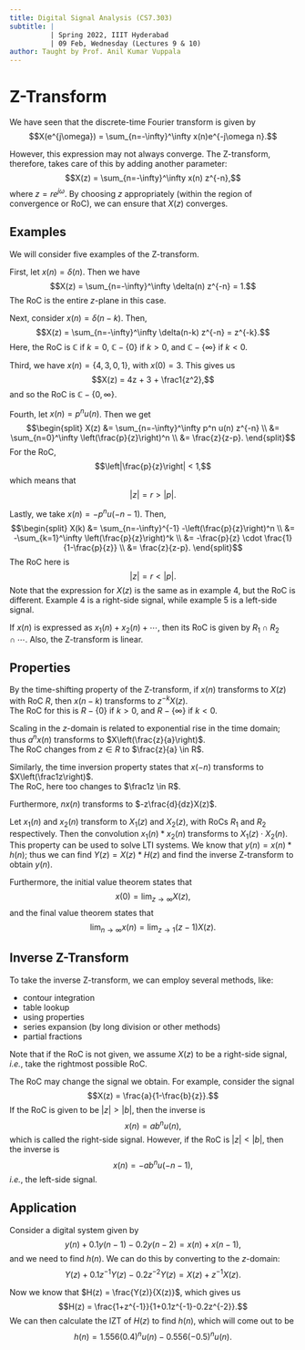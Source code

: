 ```yaml
---
title: Digital Signal Analysis (CS7.303)
subtitle: |
          | Spring 2022, IIIT Hyderabad
          | 09 Feb, Wednesday (Lectures 9 & 10)
author: Taught by Prof. Anil Kumar Vuppala
---
```


# Z-Transform
We have seen that the discrete-time Fourier transform is given by
$$X(e^{j\omega}) = \sum_{n=-\infty}^\infty x(n)e^{-j\omega n}.$$

However, this expression may not always converge. The Z-transform, therefore, takes care of this by adding another parameter:
$$X(z) = \sum_{n=-\infty}^\infty x(n) z^{-n},$$
where $z = re^{j \omega}$. By choosing $z$ appropriately (within the region of convergence or RoC), we can ensure that $X(z)$ converges.

## Examples
We will consider five examples of the Z-transform.  

First, let $x(n) = \delta(n)$. Then we have
$$X(z) = \sum_{n=-\infty}^\infty \delta(n) z^{-n} = 1.$$
The RoC is the entire $z$-plane in this case.  

Next, consider $x(n) = \delta(n-k)$. Then,
$$X(z) = \sum_{n=-\infty}^\infty \delta(n-k) z^{-n} = z^{-k}.$$
Here, the RoC is $\mathbb{C}$ if $k=0$, $\mathbb{C} - \{0\}$ if $k>0$, and $\mathbb{C} - \{\infty\}$ if $k<0$.  

Third, we have $x(n) = \{4,3,0,1\}$, with $x(0) = 3$. This gives us
$$X(z) = 4z + 3 + \frac1{z^2},$$
and so the RoC is $\mathbb{C} - \{0,\infty\}$.  

Fourth, let $x(n) = p^n u(n)$. Then we get
$$\begin{split}
X(z) &= \sum_{n=-\infty}^\infty p^n u(n) z^{-n} \\
&= \sum_{n=0}^\infty \left(\frac{p}{z}\right)^n \\
&= \frac{z}{z-p}. \end{split}$$
For the RoC,
$$\left|\frac{p}{z}\right| < 1,$$
which means that
$$|z| = r > |p|.$$

Lastly, we take $x(n) = -p^n u(-n-1)$. Then,
$$\begin{split}
X(k) &= \sum_{n=-\infty}^{-1} -\left(\frac{p}{z}\right)^n \\
&= -\sum_{k=1}^\infty \left(\frac{p}{z}\right)^k \\
&= -\frac{p}{z} \cdot \frac{1}{1-\frac{p}{z}} \\
&= \frac{z}{z-p}. \end{split}$$
The RoC here is
$$|z| = r < |p|.$$
Note that the expression for $X(z)$ is the same as in example 4, but the RoC is different. Example 4 is a right-side signal, while example 5 is a left-side signal.

If $x(n)$ is expressed as $x_1(n) + x_2(n) + \cdots$, then its RoC is given by $R_1 \cap R_2 \cap \cdots$. Also, the Z-transform is linear.

## Properties
By the time-shifting property of the Z-transform, if $x(n)$ transforms to $X(z)$ with RoC $R$, then $x(n-k)$ transforms to $z^{-k}X(z)$.  
The RoC for this is $R - \{0\}$ if $k > 0$, and $R - \{\infty\}$ if $k < 0$.  

Scaling in the $z$-domain is related to exponential rise in the time domain; thus $a^nx(n)$ transforms to $X\left(\frac{z}{a}\right)$.  
The RoC changes from $z \in R$ to $\frac{z}{a} \in R$.  

Similarly, the time inversion property states that $x(-n)$ transforms to $X\left(\frac1z\right)$.  
The RoC, here too changes to $\frac1z \in R$.  

Furthermore, $nx(n)$ transforms to $-z\frac{d}{dz}X(z)$.  

Let $x_1(n)$ and $x_2(n)$ transform to $X_1(z)$ and $X_2(z)$, with RoCs $R_1$ and $R_2$ respectively. Then the convolution $x_1(n) * x_2(n)$ transforms to $X_1(z) \cdot X_2(n)$.  
This property can be used to solve LTI systems. We know that $y(n) = x(n) * h(n)$; thus we can find $Y(z) = X(z) * H(z)$ and find the inverse Z-transform to obtain $y(n)$.  

Furthermore, the initial value theorem states that
$$x(0) = \lim_{z\to\infty}X(z),$$
and the final value theorem states that
$$\lim_{n\to\infty} x(n) = \lim_{z\to 1} (z-1)X(z).$$

## Inverse Z-Transform
To take the inverse Z-transform, we can employ several methods, like:

* contour integration
* table lookup
* using properties
* series expansion (by long division or other methods)
* partial fractions

Note that if the RoC is not given, we assume $X(z)$ to be a right-side signal, *i.e.*, take the rightmost possible RoC.  

The RoC may change the signal we obtain. For example, consider the signal
$$X(z) = \frac{a}{1-\frac{b}{z}}.$$
If the RoC is given to be $|z| > |b|$, then the inverse is
$$x(n) = ab^nu(n),$$
which is called the right-side signal. However, if the RoC is $|z| < |b|$, then the inverse is
$$x(n) = -ab^nu(-n-1),$$
*i.e.*, the left-side signal.  

## Application
Consider a digital system given by
$$y(n) + 0.1y(n-1) - 0.2y(n-2) = x(n) + x(n-1),$$
and we need to find $h(n)$. We can do this by converting to the $z$-domain:
$$Y(z) + 0.1z^{-1}Y(z) - 0.2z^{-2}Y(z) = X(z) + z^{-1}X(z).$$

Now we know that $H(z) = \frac{Y(z)}{X(z)}$, which gives us
$$H(z) = \frac{1+z^{-1}}{1+0.1z^{-1}-0.2z^{-2}}.$$
We can then calculate the IZT of $H(z)$ to find $h(n)$, which will come out to be
$$h(n) = 1.556(0.4)^nu(n) - 0.556(-0.5)^nu(n).$$
